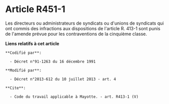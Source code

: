 # Article R451-1

Les directeurs ou administrateurs de syndicats ou d'unions de syndicats qui ont commis des infractions aux dispositions de
l'article R. 413-1 sont punis de l'amende prévue pour les contraventions de la cinquième classe.

**Liens relatifs à cet article**

	**Codifié par**:

	  - Décret n°91-1263 du 16 décembre 1991

	**Modifié par**:

	  - Décret n°2013-612 du 10 juillet 2013 - art. 4

	**Cite**:

	  - Code du travail applicable à Mayotte. - art. R413-1 (V)
